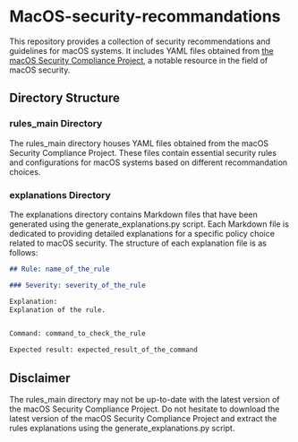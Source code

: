 # MacOS-security-recommandations

This repository provides a collection of security recommendations and guidelines for macOS systems. It includes YAML files obtained from [the macOS Security Compliance Project](https://github.com/usnistgov/macos_security), a notable resource in the field of macOS security.

## Directory Structure

### rules_main Directory

The rules_main directory houses YAML files obtained from the macOS Security Compliance Project. These files contain essential security rules and configurations for macOS systems based on different recommandation choices.

### explanations Directory

The explanations directory contains Markdown files that have been generated using the generate_explanations.py script. Each Markdown file is dedicated to providing detailed explanations for a specific policy choice related to macOS security. The structure of each explanation file is as follows:

``` md
## Rule: name_of_the_rule

### Severity: severity_of_the_rule

Explanation:
Explanation of the rule.


Command: command_to_check_the_rule

Expected result: expected_result_of_the_command
```	

## Disclaimer

The rules_main directory may not be up-to-date with the latest version of the macOS Security Compliance Project. Do not hesitate to download the latest version of the macOS Security Compliance Project and extract the rules explanations using the generate_explanations.py script.